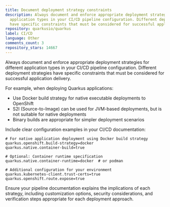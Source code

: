 ```yaml
---
title: Document deployment strategy constraints
description: Always document and enforce appropriate deployment strategies for different
  application types in your CI/CD pipeline configuration. Different deployment strategies
  have specific constraints that must be considered for successful application delivery.
repository: quarkusio/quarkus
label: CI/CD
language: Other
comments_count: 3
repository_stars: 14667
---
```


Always document and enforce appropriate deployment strategies for different application types in your CI/CD pipeline configuration. Different deployment strategies have specific constraints that must be considered for successful application delivery.

For example, when deploying Quarkus applications:
- Use Docker build strategy for native executable deployments to OpenShift
- S2I (Source-to-Image) can be used for JVM-based deployments, but is not suitable for native deployments
- Binary builds are appropriate for simpler deployment scenarios

Include clear configuration examples in your CI/CD documentation:

```properties
# For native application deployment using Docker build strategy
quarkus.openshift.build-strategy=docker
quarkus.native.container-build=true

# Optional: Container runtime specification
quarkus.native.container-runtime=docker  # or podman

# Additional configuration for your environment
quarkus.kubernetes-client.trust-certs=true
quarkus.openshift.route.expose=true
```

Ensure your pipeline documentation explains the implications of each strategy, including customization options, security considerations, and verification steps appropriate for each deployment approach.
